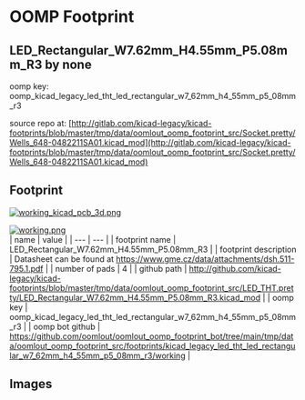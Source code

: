 # OOMP Footprint  
## LED_Rectangular_W7.62mm_H4.55mm_P5.08mm_R3  by none  
  
oomp key: oomp_kicad_legacy_led_tht_led_rectangular_w7_62mm_h4_55mm_p5_08mm_r3  
  
source repo at: [http://gitlab.com/kicad-legacy/kicad-footprints/blob/master/tmp/data/oomlout_oomp_footprint_src/Socket.pretty/Wells_648-0482211SA01.kicad_mod](http://gitlab.com/kicad-legacy/kicad-footprints/blob/master/tmp/data/oomlout_oomp_footprint_src/Socket.pretty/Wells_648-0482211SA01.kicad_mod)  
## Footprint  
  
[![working_kicad_pcb_3d.png](working_kicad_pcb_3d_600.png)](working_kicad_pcb_3d.png)  
  
[![working.png](working_600.png)](working.png)  
| name | value | 
| --- | --- | 
| footprint name | LED_Rectangular_W7.62mm_H4.55mm_P5.08mm_R3 | 
| footprint description | Datasheet can be found at https://www.gme.cz/data/attachments/dsh.511-795.1.pdf | 
| number of pads | 4 | 
| github path | http://github.com/kicad-legacy/kicad-footprints/blob/master/tmp/data/oomlout_oomp_footprint_src/LED_THT.pretty/LED_Rectangular_W7.62mm_H4.55mm_P5.08mm_R3.kicad_mod | 
| oomp key | oomp_kicad_legacy_led_tht_led_rectangular_w7_62mm_h4_55mm_p5_08mm_r3 | 
| oomp bot github | https://github.com/oomlout/oomlout_oomp_footprint_bot/tree/main/tmp/data/oomlout_oomp_footprint_src/footprints/kicad_legacy_led_tht_led_rectangular_w7_62mm_h4_55mm_p5_08mm_r3/working | 
## Images  
